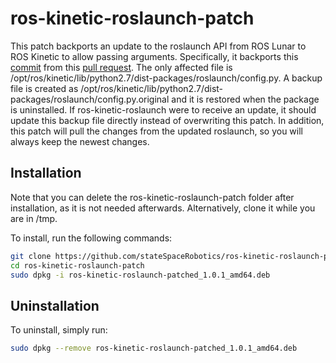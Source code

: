 # ros-kinetic-roslaunch-patch
This patch backports an update to the roslaunch API from ROS Lunar to ROS Kinetic to allow passing arguments. Specifically, it backports this [commit](https://github.com/ros/ros_comm/commit/9fcf216ac652ce19428bde0507c238aff3c49615) from this [pull request](https://github.com/ros/ros_comm/pull/1115). The only affected file is /opt/ros/kinetic/lib/python2.7/dist-packages/roslaunch/config.py. A backup file is created as /opt/ros/kinetic/lib/python2.7/dist-packages/roslaunch/config.py.original and it is restored when the package is uninstalled. If ros-kinetic-roslaunch were to receive an update, it should update this backup file directly instead of overwriting this patch. In addition, this patch will pull the changes from the updated roslaunch, so you will always keep the newest changes.

## Installation
Note that you can delete the ros-kinetic-roslaunch-patch folder after installation, as it is not needed afterwards. Alternatively, clone it while you are in /tmp.

To install, run the following commands:
```sh
git clone https://github.com/stateSpaceRobotics/ros-kinetic-roslaunch-patch.git
cd ros-kinetic-roslaunch-patch
sudo dpkg -i ros-kinetic-roslaunch-patched_1.0.1_amd64.deb
```

## Uninstallation
To uninstall, simply run:
```sh
sudo dpkg --remove ros-kinetic-roslaunch-patched_1.0.1_amd64.deb
```
